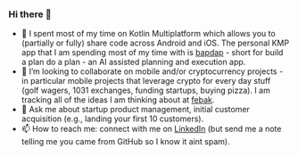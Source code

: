 ### Hi there 👋

- 🔭 I spent most of my time on Kotlin Multiplatform which allows you to (partially or fully) share code across Android and iOS. The personal KMP app that I am spending most of my time with is [bapdap](https://bapdap.com) - short for build a plan do a plan - an AI assisted planning and execution app. 
- 👯 I’m looking to collaborate on mobile and/or cryptocurrency projects - in particular mobile projects that leverage crypto for every day stuff (golf wagers, 1031 exchanges, funding startups, buying pizza). I am tracking all of the ideas I am thinking about at [febak](https://febak.com).
- 💬 Ask me about startup product management, initial customer acquisition (e.g., landing your first 10 customers). 
- 📫 How to reach me: connect with me on [LinkedIn](https://www.linkedin.com/in/mattdyor/) (but send me a note telling me you came from GitHub so I know it aint spam). 


<!--
**dyor/dyor** is a ✨ _special_ ✨ repository because its `README.md` (this file) appears on your GitHub profile.

Here are some ideas to get you started:

- 🔭 I’m currently working on ...
- 🌱 I’m currently learning ...
- 👯 I’m looking to collaborate on ...
- 🤔 I’m looking for help with ...
- 💬 Ask me about ...
- 📫 How to reach me: ...
- 😄 Pronouns: ...
- ⚡ Fun fact: ...
-->
